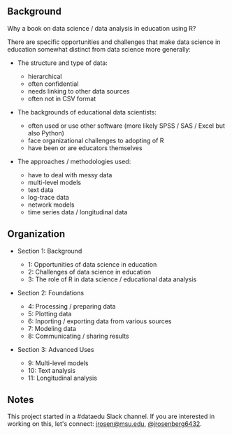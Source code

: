 ## Background

Why a book on data science / data analysis in education using R?

There are specific opportunities and challenges that make data science in education somewhat distinct from data science more generally:

* The structure and type of data:
    * hierarchical
    * often confidential
    * needs linking to other data sources
    * often not in CSV format
    
* The backgrounds of educational data scientists:
    * often used or use other software (more likely SPSS / SAS / Excel but also Python)
    * face organizational challenges to adopting of R
    * have been or are educators themselves 
    
* The approaches / methodologies used:
    * have to deal with messy data
    * multi-level models
    * text data
    * log-trace data
    * network models
    * time series data / longitudinal data

## Organization

* Section 1: Background
    * 1: Opportunities of data science in education
    * 2: Challenges of data science in education
    * 3: The role of R in data science / educational data analysis

* Section 2: Foundations
    * 4: Processing / preparing data
    * 5: Plotting data
    * 6: Inporting / exporting data from various sources
    * 7: Modeling data
    * 8: Communicating / sharing results
    
* Section 3: Advanced Uses
    * 9: Multi-level models 
    * 10: Text analysis
    * 11: Longitudinal analysis

## Notes

This project started in a #dataedu Slack channel. If you are interested in working on this, let's connect: [jrosen@msu.edu](jrosen@msu.edu), [@jrosenberg6432](http://twitter.com/jrosenberg6432).